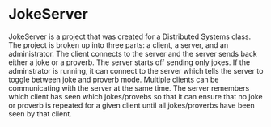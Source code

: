 # JokeServer
JokeServer is a project that was created for a Distributed Systems class. The project is broken up into three parts: a client, a server, and an administrator. The client connects to the server and the server sends back either a joke or a proverb. The server starts off sending only jokes. If the adminstrator is running, it can connect to the server which tells the server to toggle between joke and proverb mode. Multiple clients can be communicating with the server at the same time. The server remembers which client has seen which jokes/provebs so that it can ensure that no joke or proverb is repeated for a given client until all jokes/proverbs have been seen by that client.
